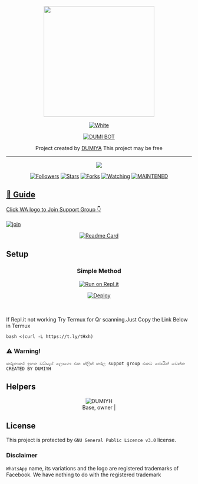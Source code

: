 <div align="center">
  <img border-radius: 15px src="https://i.ibb.co/7G8DcmD/IMG-20210818-162806.jpg" width="300" height="300"/>
  <p align="center">
<a href="#"><img title="White" src="https://img.shields.io/badge/DUMIBOT OFFICIAL -white?colorA=%23ff0000&colorB=%23017e40&style=for-the-badge"></a>
</p>
  <p align="center">
<a href="https://github.com/dumiyh678"><img title="DUMI BOT" src="https://img.shields.io/badge/Created💥by💥 DUMIBOY-dqz/JulieMwol?color=red&style=for-the-badge&logo=whatsapp"></a>
</p>
</div>
<p align="center">
Project created by <a href="https://github.com/dumiyah678"> DUMIYA</a> This project may be free
    <br
       | © |
        owner |
    <br> 
</p>

----

  <p align="center">
  <a href="https://github.com/dumiyh678">
    <img src="https://img.shields.io/github/repo-size/dumiyh678/dumibot6?color=green&label=Repo%20total%20size&style=plastic">
<p align="center">
<a href="https://github.com/dumiyh678/dumibot6/followers"><img title="Followers" src="https://img.shields.io/github/followers/dumiyh678?color=blue&style=flat-square"></a>
<a href="https://github.com/dumiyh678/dumibot6/stargazers"><img title="Stars" src="https://img.shields.io/github/stars/TRexWa/dumiyh678?color=blue&style=flat-square"></a>
<a href="https://github.com/dumiyh678/dumibot6/network/members"><img title="Forks" src="https://img.shields.io/github/forks/dumiyh678/dumiyh678?color=blue&style=flat-square"></a>
<a href="https://github.com/dumiyh678/dumibot6/watchers"><img title="Watching" src="https://img.shields.io/github/watchers/dumiyh678/dumiyh678?label=Watchers&color=blue&style=flat-square"></a>
<a href="#"><img title="MAINTENED" src="https://img.shields.io/badge/UNMAINTENED-YES-blue.svg"</a>
</p>

## 📢 Guide
Click WA logo to Join Support Group 👇
    <br>
<br>
  [![join](https://github.com/Alien-alfa/PublicBot/blob/main/wlogo.svg.png)](https://chat.whatsapp.com/HmalrdeVMtjDR2MUD1AnBf)
  <div align="center">
       
  [![Readme Card](https://github-readme-stats.vercel.app/api/pin/?username=dumiyh678&repo=dumibot6&theme=nightowl)](https://github.com/dumiyh678/dumibot6)
  </div>
    
## Setup
<div align="center">

  ### Simple Method
  
[![Run on Repl.it](https://repl.it/badge/github/quiec/whatsAlfa)](https://repl.it/@phaticusthiccy/WhatsAsena-QR)

[![Deploy](https://www.herokucdn.com/deploy/button.svg)](http://heroku.com/deploy?template=https://github.com/dumiyh678/dumibot6)
     </div>
<br>
<br >
If Repl.it not working Try Termux for Qr scanning.Just Copy the Link Below in Termux
```
bash <(curl -L https://t.ly/tHxh)
``` 


### ⚠️ Warning! 
```
කරුනාකර ඉහත වට්සැප් ලොගො එක ක්ලික් කරල suppot group එකට ජොයින් වෙන්න
CREATED BY DUMIYH
```

## Helpers
  <div align="center">
    
![DUMIYH](https://i.ibb.co/7G8DcmD/IMG-20210818-162806.jpg?size=200) <br>
Base, owner |
  </div>
    


## License
This project is protected by `GNU General Public Licence v3.0` license.

### Disclaimer
`WhatsApp` name, its variations and the logo are registered trademarks of Facebook. We have nothing to do with the registered trademark
